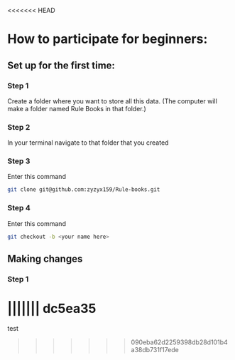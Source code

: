 <<<<<<< HEAD
# How to participate for beginners:
## Set up for the first time:
### Step 1
Create a folder where you want to store all this data. (The computer will make a folder named Rule Books in that folder.)
### Step 2
In your terminal navigate to that folder that you created
### Step 3
Enter this command
``` bash
git clone git@github.com:zyzyx159/Rule-books.git
```
### Step 4
Enter this command
``` bash
git checkout -b <your name here>
```

## Making changes
### Step 1
||||||| dc5ea35
=======
test
>>>>>>> 090eba62d2259398db28d101b4a38db731f17ede
